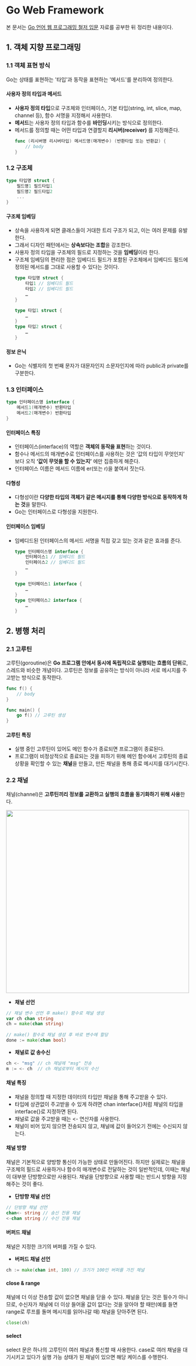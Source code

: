 # Go Web Framework
본 문서는 [Go 언어 웹 프로그래밍 철저 입문](https://thebook.io/006806/ch01/) 자료를 공부한 뒤 정리한 내용이다.



## 1. 객체 지향 프로그래밍

### 1.1 객체 표현 방식

Go는 상태를 표현하는 '타입'과 동작을 표현하는 '메서드'를 분리하여 정의한다.

#### 사용자 정의 타입과 메서드

- **사용자 정의 타입**으로 구조체와 인터페이스, 기본 타입(string, int, slice, map, channel 등), 함수 서명을 지정해서 사용한다.
- **메서드**는 사용자 정의 타입과 함수를 **바인딩**시키는 방식으로 정의한다.
- 메서드를 정의할 때는 어떤 타입과 연결할지 **리시버(receiver)** 를 지정해준다.
    ```go
    func (리시버명 리시버타입) 메서드명(매개변수) (반환타입 또는 반환값) {
        // body
    }
    ```


### 1.2 구조체

```go
type 타입명 struct {
    필드명1 필드타입1
    필드명2 필드타입2
    ...
}
```

#### 구조체 임베딩

- 상속을 사용하게 되면 클래스들이 거대한 트리 구조가 되고, 이는 여러 문제를 유발한다.
- 그래서 디자인 패턴에서는 **상속보다는 조합**을 강조한다.
- 사용자 정의 타입을 구조체의 필드로 지정하는 것을 **임베딩**이라 한다.
- 구조체 임베딩의 편리한 점은 임베디드 필드가 포함된 구조체에서 임베디드 필드에 정의된 메서드를 그대로 사용할 수 있다는 것이다.
    ```go
    type 타입명 struct {
        타입1 // 임베디드 필드
        타입2 // 임베디드 필드
        …
    }
    
    type 타입1 struct {
        …
    }
    type 타입2 struct {
        …
    }
    ```

#### 정보 은닉

- Go는 식별자의 첫 번째 문자가 대문자인지 소문자인지에 따라 public과 private를 구분한다.


### 1.3 인터페이스

```go
type 인터페이스명 interface {
    메서드1(매개변수) 반환타입
    메서드2(매개변수) 반환타입
}
```

#### 인터페이스 특징

- 인터페이스(interface)의 역할은 **객체의 동작을 표현**하는 것이다.
- 함수나 메서드의 매개변수로 인터페이스를 사용하는 것은 ‘값의 타입이 무엇인지’ 보다 오직 **‘값이 무엇을 할 수 있는지’** 에만 집중하게 해준다.
- 인터페이스 이름은 메서드 이름에 er(또는 r)을 붙여서 짓는다.

#### 다형성

- 다형성이란 **다양한 타입의 객체가 같은 메시지를 통해 다양한 방식으로 동작하게 하는 것**을 말한다.
- Go는 인터페이스로 다형성을 지원한다.

#### 인터페이스 임베딩

- 임베디드된 인터페이스의 메서드 서명을 직접 갖고 있는 것과 같은 효과를 준다.
    ```go
    type 인터페이스명 interface {
        인터페이스1 // 임베디드 필드
        인터페이스2 // 임베디드 필드
        …
    }
    
    type 인터페이스1 interface {
        …
    }
    type 인터페이스2 interface {
        …
    }
    ```



## 2. 병행 처리

### 2.1 고루틴

고루틴(goroutine)은 **Go 프로그램 안에서 동시에 독립적으로 실행되는 흐름의 단위**로, 스레드와 비슷한 개념이다.
고루틴은 정보를 공유하는 방식이 아니라 서로 메시지를 주고받는 방식으로 동작한다.

```go
func f() {
    // body
}

func main() {
    go f() // 고루틴 생성
}
```

#### 고루틴 특징

- 실행 중인 고루틴이 있어도 메인 함수가 종료되면 프로그램이 종료된다.
- 프로그램이 비정상적으로 종료되는 것을 피하기 위해 메인 함수에서 고루틴의 종료 상황을 확인할 수 있는 **채널**을 만들고, 만든 채널을 통해 종료 메시지를 대기시킨다.


### 2.2 채널

채널(channel)은 **고루틴끼리 정보를 교환하고 실행의 흐름을 동기화하기 위해 사용**한다.

<img src="" width="500">

+ **채널 선언**
```go
// 채널 변수 선언 후 make() 함수로 채널 생성
var ch chan string
ch = make(chan string)
 
// make() 함수로 채널 생성 후 바로 변수에 할당
done := make(chan bool)
```

+ **채널로 값 송수신**
```go
ch <- "msg" // ch 채널에 "msg" 전송
m := <- ch  // ch 채널로부터 메시지 수신
```

#### 채널 특징

- 채널을 정의할 때 지정한 데이터의 타입만 채널을 통해 주고받을 수 있다.
- 타입에 상관없이 주고받을 수 있게 하려면 chan interface{}처럼 채널의 타입을 interface{}로 지정하면 된다.
- 채널로 값을 주고받을 때는 <- 연산자를 사용한다.
- 채널이 비어 있지 않으면 전송되지 않고, 채널에 값이 들어오기 전에는 수신되지 않는다.

#### 채널 방향

채널은 기본적으로 양방향 통신이 가능한 상태로 만들어진다. 하지만 실제로는 채널을 구조체의 필드로 사용하거나 함수의 매개변수로 전달하는 것이 일반적인데, 이때는 채널이 대부분 단방향으로만 사용된다. 채널을 단방향으로 사용할 때는 반드시 방향을 지정해주는 것이 좋다.

+ **단방향 채널 선언**
```go
// 단방향 채널 선언
chan<- string // 송신 전용 채널
<-chan string // 수신 전용 채널
```

#### 버퍼드 채널

채널은 지정한 크기의 버퍼를 가질 수 있다.

+ **버퍼드 채널 선언**
```go
ch := make(chan int, 100) // 크기가 100인 버퍼를 가진 채널
```

#### close & range

채널에 더 이상 전송할 값이 없으면 채널을 닫을 수 있다. 채널을 닫는 것은 필수가 아니므로, 수신자가 채널에 더 이상 들어올 값이 없다는 것을 알아야 할 때만(예를 들면 range로 루프를 돌며 메시지를 읽어나갈 때) 채널을 닫아주면 된다.

```go
close(ch)
```

#### select

select 문은 하나의 고루틴이 여러 채널과 통신할 때 사용한다. case로 여러 채널을 대기시키고 있다가 실행 가능 상태가 된 채널이 있으면 해당 케이스를 수행한다.
